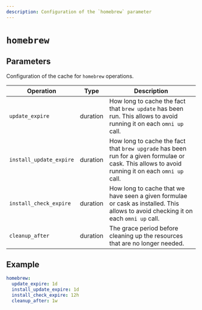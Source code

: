 ```yaml
---
description: Configuration of the `homebrew` parameter
---
```


# `homebrew`

## Parameters

Configuration of the cache for `homebrew` operations.

| Operation | Type | Description                                                    |
|-----------|------|---------------------------------------------------------|
| `update_expire` | duration | How long to cache the fact that `brew update` has been run. This allows to avoid running it on each `omni up` call. |
| `install_update_expire` | duration | How long to cache the fact that `brew upgrade` has been run for a given formulae or cask. This allows to avoid running it on each `omni up` call. |
| `install_check_expire` | duration | How long to cache that we have seen a given formulae or cask as installed. This allows to avoid checking it on each `omni up` call. |
| `cleanup_after` | duration | The grace period before cleaning up the resources that are no longer needed. |

## Example

```yaml
homebrew:
  update_expire: 1d
  install_update_expire: 1d
  install_check_expire: 12h
  cleanup_after: 1w
```
